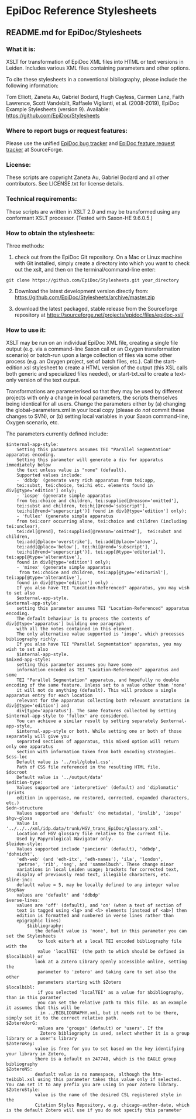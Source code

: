 # EpiDoc Reference Stylesheets

## README.md for EpiDoc/Stylesheets

### What it is:

XSLT for transformation of EpiDoc XML files into HTML or text versions in Leiden. Includes various XML files containing parameters and other options.

To cite these stylesheets in a conventional bibliography, please include the following information:

Tom Elliott, Zaneta Au, Gabriel Bodard, Hugh Cayless, Carmen Lanz, Faith Lawrence, Scott Vandebilt, Raffaele Viglianti, et al. (2008-2019), EpiDoc Example Stylesheets (version 9). Available: <https://github.com/EpiDoc/Stylesheets>

### Where to report bugs or request features:

Please use the unified [EpiDoc bug tracker](https://sourceforge.net/p/epidoc/bugs/) and [EpiDoc feature request tracker](https://sourceforge.net/p/epidoc/feature-requests/) at SourceForge.

### License:

These scripts are copyright Zaneta Au, Gabriel Bodard and all other contributors. See LICENSE.txt for license details.

### Technical requirements:

These scripts are written in XSLT 2.0 and may be transformed using any conformant XSLT processor. (Tested with Saxon-HE 9.6.0.5.)

### How to obtain the stylesheets:

Three methods:

1. check out from the EpiDoc Git repository. On a Mac or Linux machine with Git installed, simply create a directory into which you want to check out the xslt, and then on the terminal/command-line enter:

~~~
git clone https://github.com/EpiDoc/Stylesheets.git your_directory
~~~

2. Download the latest development version directly from: <https://github.com/EpiDoc/Stylesheets/archive/master.zip>

3. download the latest packaged, stable release from the Sourceforge repository at https://sourceforge.net/projects/epidoc/files/epidoc-xsl/

### How to use it:

XSLT may be run on an individual EpiDoc XML file, creating a single file output (e.g. via a command-line Saxon call or an Oxygen transformation scenario) or batch-run upon a large collection of files via some other process (e.g. an Oxygen project, set of batch files, etc.). Call the start-edition.xsl stylesheet to create a HTML version of the output (this XSL calls both generic and specialized files needed), or start-txt.xsl to create a text-only version of the text output.

Transformations are parameterised so that they may be used by different projects with only a change in local parameters, the scripts themselves being identical for all users. Change the parameters either by (a) changing the global-parameters.xml in your local copy (please do *not* commit these changes to SVN), or (b) setting local variables in your Saxon command-line, Oxygen scenario, etc.

The parameters currently defined include:

	$internal-app-style:
		Setting this parameters assumes TEI "Parallel Segmentation" apparatus encoding.
		Setting this parameter will generate a div for apparatus immediately below
		the text unless value is "none" (default).
		Supported values include: 
		- 'ddbdp' (generate very rich apparatus from tei:app, 
        tei:subst, tei:choice, tei:hi etc. elements found in div[@type='edition'] only); 
		- 'iospe' (generate simple apparatus
		from tei:choice and children, tei:supplied[@reason='omitted'], 
		tei:subst and children, tei:hi[@rend='subscript'], 
		tei:hi[@rend='superscript')] found in div[@type='edition'] only); 
		- 'fullex' (generate simple apparatus
		from tei:corr occurring alone, tei:choice and children (including tei:unclear), 
		tei:del[@rend], tei:supplied[@reason='omitted'],  tei:subst and children, 
		tei:add[@place='overstrike'], tei:add[@place='above'], 
		tei:add[@place='below'], tei:hi[@rend='subscript'], 
		tei:hi[@rend='superscript')], tei:app[@type='editorial'], tei:app[@type='alterantive'],  
		found in div[@type='edition'] only); 
		- 'minex' (generate simple apparatus
         from tei:choice and children, tei:app[@type='editorial'], tei:app[@type='alterantive'],  
		found in div[@type='edition'] only) .
		If you also have TEI "Location-Referenced" apparatus, you may wish to set also
		$external-app-style.
	$external-app-style:
		setting this parameter assumes TEI "Location-Referenced" apparatus encoding.
		The default behaviour is to process the contents of div[@type='apparatus'] building one paragraph 
		with all the notes contained in this element.
		The only alternative value supported is 'iospe', which processes bibliography richly.
		If you also have TEI "Parallel Segmentation" apparatus, you may wish to set also
		$internal-app-style.
	$mixed-app-style:
		setting this parameter assumes you have some 
		information encoded as TEI "Location-Referenced" apparatus and some
		TEI "Parallel Segmentation" apparatus, and hopefully no double encoding of the same feature. Unless set to a value other than 'none' 
		it will not do anything (default). This will produce a single apparatus entry for each location
		relevant for the apparatus collecting both relevant annotations in div[@type='edition'] and 
		div[type='apparatus']. The same features collected by setting $internal-app-style to 'fullex' are considered.
		You can achieve a similar result by setting separately $external-app-style,
		$internal-app-style or both. While setting one or both of those separately will give you 
		separated sections of apparatus, this mixed option will return only one apparatus 
		section with information taken from both encoding strategies.
	$css-loc
		Default value is '../xsl/global.css'.
		Path of CSS file referenced in the resulting HTML file.
	$docroot
		Default value is '../output/data'
	$edition-type:
		Values supported are 'interpretive' (default) and 'diplomatic' (prints
		edition in uppercase, no restored, corrected, expanded characters, etc.)
	$edn-structure
		Values supported are 'default' (no metadata), 'inslib', 'iospe'
	$hgv-gloss
		Value is '../../../xml/idp.data/trunk/HGV_trans_EpiDoc/glossary.xml'.
		Location of HGV glossary file relative to the current file.
		Used by Papyrological Navigator only.
	$leiden-style:
		Values supported include 'panciera' (default), 'ddbdp', 'dohnicht',
		'edh-web' (and 'edh-itx', 'edh-names'), 'ila', 'london',
		'petrae', 'rib', 'seg', and 'sammelbuch'. These change minor
		variations in local Leiden usage; brackets for corrected text,
		display of previously read text, illegible characters, etc.
	$line-inc:
		default value = 5, may be locally defined to any integer value
	$topNav
		values are 'default' and 'ddbdp'
	$verse-lines:
		values are 'off' (default), and 'on' (when a text of section of
		text is tagged using <lg> and <l> elements [instead of <ab>] then
		edition is formatted and numbered in verse lines rather than
		epigraphic lines)
            $bibliography:
	           the default value is 'none', but in this parameter you can set the Stylesheets
	            to look eiterh at a local TEI encoded bibliography file with the
	            value 'localTEI' (the path to which should be defined in $localbibl) or
	           look at a Zotero Library openly accessible online, setting the
	            parameter to 'zotero' and taking care to set also the other
	            parameters starting with $Zotero
	$localbibl:
	            if you selected 'localTEI' as a value for $bibliography, than in this paramter
	            you can set the relative path to this file. As an example it assumes that this will be
	             in ../BIBLIOGRAPHY.xml, but it needs not to be there, simply set it to the correct relative path.
	$ZoteroUorG:
	            values are 'groups' (default) or 'users'. If the
	             Zotero bibliography is used, select whether it is a group library or a user's library
	$ZoteroKey:
	           value is free for you to set based on the key identifying your library in Zotero,
	           there is a default on 247748, which is the EAGLE group bibliography
	$ZoteroNS:
	           deafualt value is no namespace, although the htm-teibibl.xsl using this parameter takes this value only if selected. You can set it to any prefix you are using in your Zotero library.
	$ZoteroStyle:
	           value is the name of the desired CSL registered style in the
	           Citation Styles Repository, e.g. chicago-author-date, which is the default Zotero will use if you do not specify this parameter
